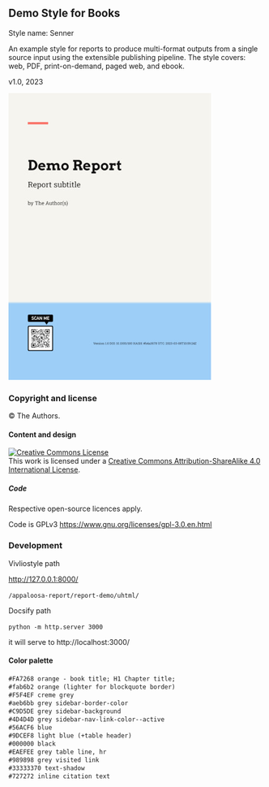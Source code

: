 ## Demo Style for Books

Style name: Senner

An example style for reports to produce multi-format outputs from a single source input using the extensible publishing pipeline. The style covers: web, PDF, print-on-demand, paged web, and ebook.

v1.0, 2023

![Cover](/cover/cover-small.jpg "Cover")

### Copyright and license

© The Authors.

#### Content and design

<a rel="license" href="http://creativecommons.org/licenses/by-sa/4.0/"><img alt="Creative Commons License" style="border-width:0" src="https://i.creativecommons.org/l/by-sa/4.0/88x31.png" /></a><br />This work is licensed under a <a rel="license" href="http://creativecommons.org/licenses/by-sa/4.0/">Creative Commons Attribution-ShareAlike 4.0 International License</a>.

##### Code

Respective open-source licences apply.

Code is GPLv3 https://www.gnu.org/licenses/gpl-3.0.en.html 

### Development

Vivliostyle path

http://127.0.0.1:8000/

`/appaloosa-report/report-demo/uhtml/`

Docsify path

`python -m http.server 3000`

it will serve to http://localhost:3000/

#### Color palette

    #FA7268 orange - book title; H1 Chapter title; 
    #fab6b2 orange (lighter for blockquote border)
    #F5F4EF creme grey
    #aeb6bb grey sidebar-border-color
    #C9D5DE grey sidebar-background
    #4D4D4D grey sidebar-nav-link-color--active
    #56ACF6 blue
    #9DCEF8 light blue (+table header)
    #000000 black
    #EAEFEE grey table line, hr
    #989898 grey visited link
    #33333370 text-shadow
    #727272 inline citation text

